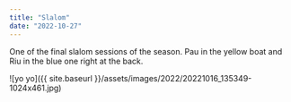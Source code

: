 ```yaml
---
title: "Slalom"
date: "2022-10-27"
---
```


One of the final slalom sessions of the season. Pau in the yellow boat and Riu in the blue one right at the back.

![yo yo]({{ site.baseurl }}/assets/images/2022/20221016_135349-1024x461.jpg)
